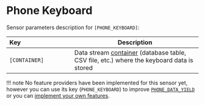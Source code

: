 # Phone Keyboard

Sensor parameters description for `[PHONE_KEYBOARD]`:

|Key&nbsp;&nbsp;&nbsp;&nbsp;&nbsp;&nbsp;&nbsp;&nbsp;&nbsp;&nbsp;&nbsp;&nbsp;&nbsp;&nbsp;&nbsp;&nbsp;&nbsp;&nbsp;&nbsp;&nbsp;&nbsp;&nbsp;&nbsp;&nbsp;&nbsp;&nbsp;&nbsp;&nbsp;&nbsp;            | Description |
|----------------|-----------------------------------------------------------------------------------------------------------------------------------
|`[CONTAINER]`| Data stream [container](../../datastreams/data-streams-introduction/) (database table, CSV file, etc.) where the keyboard data is stored

!!! note
    No feature providers have been implemented for this sensor yet, however you can use its key (`PHONE_KEYBOARD`) to improve [`PHONE_DATA_YIELD`](../phone-data-yield) or you can [implement your own features](../add-new-features).